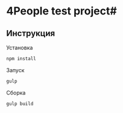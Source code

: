# 4People test project#

## Инструкция

Установка

```sh
npm install
```

Запуск

```sh
gulp
```

Сборка

```sh
gulp build
```
